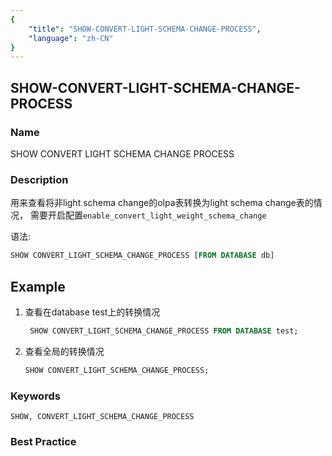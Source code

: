 ```yaml
---
{
    "title": "SHOW-CONVERT-LIGHT-SCHEMA-CHANGE-PROCESS",
    "language": "zh-CN"
}
---
```


<!--
Licensed to the Apache Software Foundation (ASF) under one
or more contributor license agreements.  See the NOTICE file
distributed with this work for additional information
regarding copyright ownership.  The ASF licenses this file
to you under the Apache License, Version 2.0 (the
"License"); you may not use this file except in compliance
with the License.  You may obtain a copy of the License at

  http://www.apache.org/licenses/LICENSE-2.0

Unless required by applicable law or agreed to in writing,
software distributed under the License is distributed on an
"AS IS" BASIS, WITHOUT WARRANTIES OR CONDITIONS OF ANY
KIND, either express or implied.  See the License for the
specific language governing permissions and limitations
under the License.
-->

## SHOW-CONVERT-LIGHT-SCHEMA-CHANGE-PROCESS

### Name

SHOW CONVERT LIGHT SCHEMA CHANGE PROCESS

### Description

用来查看将非light schema change的olpa表转换为light schema change表的情况， 需要开启配置`enable_convert_light_weight_schema_change`

语法:

```sql
SHOW CONVERT_LIGHT_SCHEMA_CHANGE_PROCESS [FROM DATABASE db]
```

## Example

1. 查看在database test上的转换情况

    ```sql
     SHOW CONVERT_LIGHT_SCHEMA_CHANGE_PROCESS FROM DATABASE test;
    ````

2. 查看全局的转换情况

    ```sql
    SHOW CONVERT_LIGHT_SCHEMA_CHANGE_PROCESS;
    ```


### Keywords

    SHOW, CONVERT_LIGHT_SCHEMA_CHANGE_PROCESS

### Best Practice
